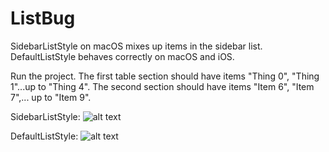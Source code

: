 # ListBug

SidebarListStyle on macOS mixes up items in the sidebar list. DefaultListStyle behaves correctly on macOS and iOS.

Run the project. The first table section should have items "Thing 0", "Thing 1"...up to "Thing 4". The second section should have items "Item 6", "Item 7",... up to "Item 9".

SidebarListStyle:
![alt text](https://github.com/UberJason/ListBug/blob/master/SidebarListStyle.png)

DefaultListStyle:
![alt text](https://github.com/UberJason/ListBug/blob/master/DefaultListStyle-Mac.png)

